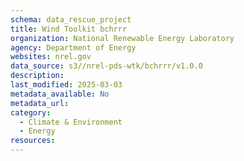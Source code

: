 ```yaml
---
schema: data_rescue_project 
title: Wind Toolkit bchrrr
organization: National Renewable Energy Laboratory
agency: Department of Energy
websites: nrel.gov
data_source: s3//nrel-pds-wtk/bchrrr/v1.0.0
description: 
last_modified: 2025-03-03
metadata_available: No
metadata_url: 
category:
  - Climate & Environment 
  - Energy 
resources:
---
```

